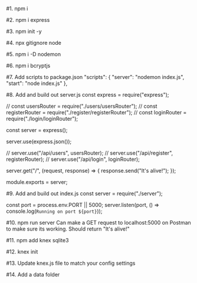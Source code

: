 #1. npm i

#2. npm i express

#3. npm init -y

<!-- gives you package.json -->

#4. npx gitignore node

#5. npm i -D nodemon

 <!-- installs nodemon as dev dependency -->

#6. npm i bcryptjs

#7. Add scripts to package.json
"scripts": {
"server": "nodemon index.js",
"start": "node index.js"
},

#8. Add and build out server.js
const express = require("express");

// const usersRouter = require("./users/usersRouter");
// const registerRouter = require("./register/registerRouter");
// const loginRouter = require("./login/loginRouter");

const server = express();

server.use(express.json());

// server.use("/api/users", usersRouter);
// server.use("/api/register", registerRouter);
// server.use("/api/login", loginRouter);

server.get("/", (request, response) => {
response.send("It's alive!");
});

module.exports = server;

#9. Add and build out index.js
const server = require("./server");

const port = process.env.PORT || 5000;
server.listen(port, () => console.log(`Running on port ${port}`));

#10. npm run server
Can make a GET request to localhost:5000 on Postman to make sure its working. Should return "It's alive!"

#11. npm add knex sqlite3

#12. knex init 
 <!-- creates knexfile.js-->

 #13. Update knex.js file to match your config settings

 #14. Add a data folder 

 